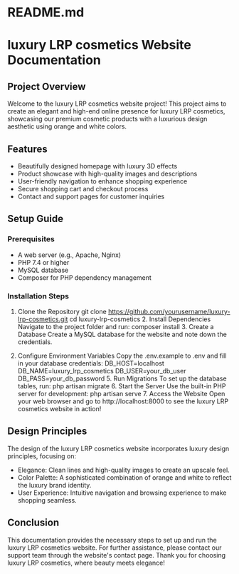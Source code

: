 # README.md

# luxury LRP cosmetics Website Documentation

## Project Overview

Welcome to the luxury LRP cosmetics website project! This project aims to create an elegant and high-end online presence for luxury LRP cosmetics, showcasing our premium cosmetic products with a luxurious design aesthetic using orange and white colors.

## Features

- Beautifully designed homepage with luxury 3D effects
- Product showcase with high-quality images and descriptions
- User-friendly navigation to enhance shopping experience
- Secure shopping cart and checkout process
- Contact and support pages for customer inquiries

## Setup Guide

### Prerequisites

- A web server (e.g., Apache, Nginx)
- PHP 7.4 or higher
- MySQL database
- Composer for PHP dependency management

### Installation Steps

1. Clone the Repository
   git clone https://github.com/yourusername/luxury-lrp-cosmetics.git
   cd luxury-lrp-cosmetics
   2. Install Dependencies
   Navigate to the project folder and run:
   composer install
   3. Create a Database
   Create a MySQL database for the website and note down the credentials.

4. Configure Environment Variables
   Copy the .env.example to .env and fill in your database credentials:
   DB_HOST=localhost
   DB_NAME=luxury_lrp_cosmetics
   DB_USER=your_db_user
   DB_PASS=your_db_password
   5. Run Migrations
   To set up the database tables, run:
   php artisan migrate
   6. Start the Server
   Use the built-in PHP server for development:
   php artisan serve
   7. Access the Website
   Open your web browser and go to http://localhost:8000 to see the luxury LRP cosmetics website in action!

## Design Principles

The design of the luxury LRP cosmetics website incorporates luxury design principles, focusing on:

- Elegance: Clean lines and high-quality images to create an upscale feel.
- Color Palette: A sophisticated combination of orange and white to reflect the luxury brand identity.
- User Experience: Intuitive navigation and browsing experience to make shopping seamless.

## Conclusion

This documentation provides the necessary steps to set up and run the luxury LRP cosmetics website. For further assistance, please contact our support team through the website's contact page. Thank you for choosing luxury LRP cosmetics, where beauty meets elegance!